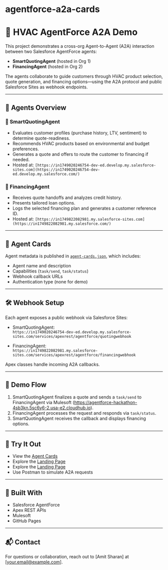 # agentforce-a2a-cards
# 🤖 HVAC AgentForce A2A Demo

This project demonstrates a cross-org Agent-to-Agent (A2A) interaction between two Salesforce AgentForce agents:

- **SmartQuotingAgent** (hosted in Org 1)
- **FinancingAgent** (hosted in Org 2)

The agents collaborate to guide customers through HVAC product selection, quote generation, and financing options—using the A2A protocol and public Salesforce Sites as webhook endpoints.

---

## 🧠 Agents Overview

### 🔹 SmartQuotingAgent
- Evaluates customer profiles (purchase history, LTV, sentiment) to determine quote-readiness.
- Recommends HVAC products based on environmental and budget preferences.
- Generates a quote and offers to route the customer to financing if needed.
- Hosted at: `[https://in1749020246754-dev-ed.develop.my.salesforce-sites.com](https://in1749020246754-dev-ed.develop.my.salesforce.com/)`

### 🔹 FinancingAgent
- Receives quote handoffs and analyzes credit history.
- Presents tailored loan options.
- Logs the selected financing plan and generates a customer reference ID.
- Hosted at: `[https://in1749822082981.my.salesforce-sites.com](https://in1749822082981.my.salesforce.com/)`

---

## 🔗 Agent Cards

Agent metadata is published in [`agent-cards.json`](agent-cards.json), which includes:

- Agent name and description
- Capabilities (`task/send`, `task/status`)
- Webhook callback URLs
- Authentication type (none for demo)

---

## 🛠️ Webhook Setup

Each agent exposes a public webhook via Salesforce Sites:

- SmartQuotingAgent:  
  `https://in1749020246754-dev-ed.develop.my.salesforce-sites.com/services/apexrest/agentforce/quotingwebhook`

- FinancingAgent:  
  `https://in1749822082981.my.salesforce-sites.com/services/apexrest/agentforce/financingwebhook`

Apex classes handle incoming A2A callbacks.

---

## 🧪 Demo Flow

1. SmartQuotingAgent finalizes a quote and sends a `task/send` to FinancingAgent via Mulesoft (https://agentforce-hackathon-4sb3kn.5sc6y6-2.usa-e2.cloudhub.io).
2. FinancingAgent processes the request and responds via `task/status`.
3. SmartQuotingAgent receives the callback and displays financing options.

---

## 🚀 Try It Out

- View the [Agent Cards](agent-cards.json)
- Explore the [Landing Page]([agent-cards.json](https://sharaa02.github.io/agentforce-a2a-cards/))
- Explore the [Landing Page]([[https://<your-username>.github.io/<repo-name>/](https://sharaa02.github.io/agentforce-a2a-cards/)])
- Use Postman to simulate A2A requests

---

## 🏁 Built With

- Salesforce AgentForce
- Apex REST APIs
- Mulesoft
- GitHub Pages

---

## 📬 Contact

For questions or collaboration, reach out to [Amit Sharan] at [your.email@example.com].
